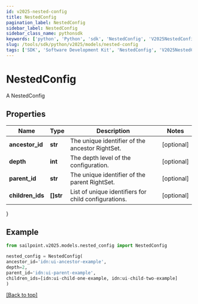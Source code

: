 ```yaml
---
id: v2025-nested-config
title: NestedConfig
pagination_label: NestedConfig
sidebar_label: NestedConfig
sidebar_class_name: pythonsdk
keywords: ['python', 'Python', 'sdk', 'NestedConfig', 'V2025NestedConfig'] 
slug: /tools/sdk/python/v2025/models/nested-config
tags: ['SDK', 'Software Development Kit', 'NestedConfig', 'V2025NestedConfig']
---
```


# NestedConfig

A NestedConfig

## Properties

Name | Type | Description | Notes
------------ | ------------- | ------------- | -------------
**ancestor_id** | **str** | The unique identifier of the ancestor RightSet. | [optional] 
**depth** | **int** | The depth level of the configuration. | [optional] 
**parent_id** | **str** | The unique identifier of the parent RightSet. | [optional] 
**children_ids** | **[]str** | List of unique identifiers for child configurations. | [optional] 
}

## Example

```python
from sailpoint.v2025.models.nested_config import NestedConfig

nested_config = NestedConfig(
ancestor_id='idn:ui-ancestor-example',
depth=2,
parent_id='idn:ui-parent-example',
children_ids=[idn:ui-child-one-example, idn:ui-child-two-example]
)

```
[[Back to top]](#) 

